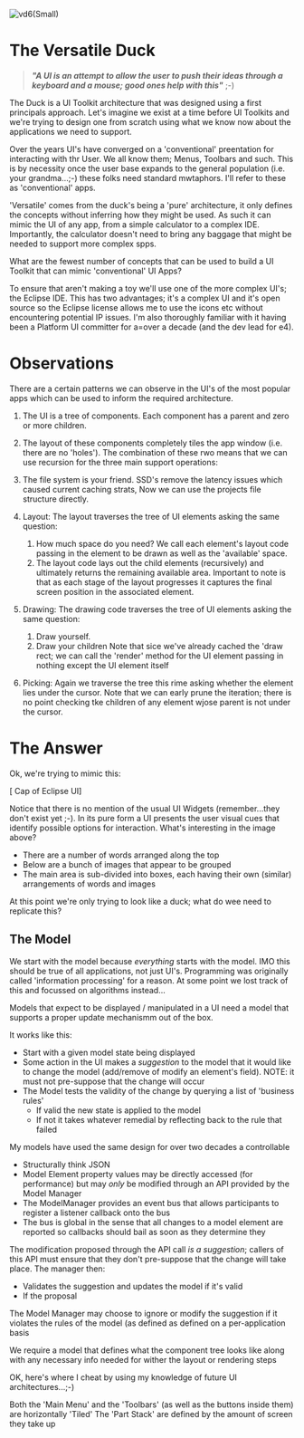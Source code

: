 ![vd6(Small)](https://github.com/E4Eric/TheDuck/assets/2371669/7fc8409f-e41a-41b2-b3a1-10b412423489)



# The Versatile Duck

> **_"A UI is an attempt to allow the user to push their ideas through a keyboard and a mouse; good ones help with this"_** ;-)

The Duck is a UI Toolkit architecture that was designed using a first principals approach.
Let's imagine we exist at a time before UI Toolkits and we're trying to design one from scratch using
what we know now about the applications we need to support.

Over the years UI's have converged on a 'conventional' preentation for interacting with thr User. We all know them; Menus, Toolbars and such. This is by necessity once the user base expands to the general population (i.e. your grandma...;-) these folks need standard mwtaphors.
I'll refer to these as 'conventional' apps.

'Versatile' comes from the duck's being a 'pure' architecture, it only defines the concepts without inferring how they might be used.
As such it can mimic the UI of any app, from a simple calculator to a complex IDE. Importantly, the calculator doesn't need to bring any baggage that might be needed to support more complex spps.

What are the fewest number of concepts that can be used to build a UI Toolkit that can mimic 'conventional' UI Apps?

To ensure that  aren't making a toy we'll use one of the more complex UI's; the Eclipse IDE.
This has two advantages; it's a complex UI and it's open source so the Eclipse license allows me to use the icons etc without encountering potential IP issues.
I'm also thoroughly familiar with it having been a Platform UI committer for a=over a decade (and the dev lead for e4).

# Observations

There are a certain patterns we can observe in the UI's of the most popular apps
which can be used to inform the required architecture.

1. The UI is a tree of components. Each component has a parent and zero or more children.
2. The layout of these components completely tiles the app window (i.e. there are no 'holes'). The combination of these rwo means that we can use recursion for the three main support operations:

3. The file system is your friend. SSD's remove the latency issues which caused current caching strats, Now we can use the projects file structure directly.
1. Layout: The layout traverses the tree of UI elements asking the same question:
   1. How much space do you need? We call each element's layout code passing in the element to be drawn as well as the 'available' space.
   2. The layout code lays out the child elements (recursively) and ultimately returns the remaining available area. Important to note is that as each stage of the layout progresses it captures the final screen position in the associated element.
2. Drawing: The drawing code traverses the tree of UI elements asking the same question:
   1. Draw yourself.
   2. Draw your children Note that sice we've already cached the 'draw rect; we can call the 'render' method for the UI element passing in nothing except the UI element itself
3. Picking: Again we traverse the tree this rime asking whether the element lies under the cursor. Note that we can early prune the iteration; there is no point checking tke children of any element wjose parent is not under the cursor.

# The Answer

Ok, we're trying to mimic this:

[ Cap of Eclipse UI]

Notice that there is no mention of the usual UI Widgets (remember...they don't exist yet ;-).
In its pure form a UI presents the user visual cues that identify possible options for interaction.
What's interesting in the image above?
  
- There are a number of words arranged along the top
- Below are a bunch of images that appear to be grouped
- The main area is sub-divided into boxes, each having their own (similar) arrangements of words and images

At this point we're only trying to look like a duck; what do wee need to replicate this?

## The Model
We start with the model because *everything* starts with the model. IMO this should be true
of all applications, not just UI's. Programming was originally called 'information processing' for a reason.
At some point we lost track of this and focussed on algorithms instead...

Models that expect to be displayed / manipulated in a UI need a model that supports a proper update mechanismm out of the box.

It works like this:
- Start with a given model state being displayed
- Some action in the UI makes a *suggestion* to the model that it would like to change the model (add/remove of modify an element's field). NOTE: it must not pre-suppose that the change will occur
- The Model tests the validity of the change by querying a list of 'business rules'
  - If valid the new state is applied to the model
  - If not it takes whatever remedial by reflecting back to the rule that failed

My models have used the same design for over two decades a controllable 
- Structurally think JSON
- Model Element property values may be directly accessed (for performance) but may *only* be modified through an API provided by the Model Manager
- The ModelManager provides an event bus that allows participants to register a listener callback onto the bus
- The bus is global in the sense that all changes to a model element are reported so callbacks should bail as soon as they determine they

The modification proposed through the API call *is a suggestion*; callers of this API must ensure that they don't pre-suppose that the change will take place.
The manager then:
- Validates the suggestion and updates the model if it's valid
- If the proposal 

The Model Manager may choose to ignore or modify the suggestion if it violates the rules of the model (as defined as defined on a per-application basis 

We require a model that defines what the component tree looks like along with any necessary info needed for wither the layout or rendering steps

OK, here's where I cheat by using my knowledge of future UI architectures...;-)

Both the 'Main Menu' and the 'Toolbars' (as well as the buttons inside them) are horizontally 'Tiled'
The 'Part Stack' are defined by the amount of screen they take up





